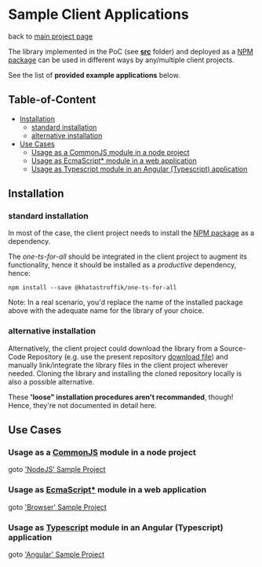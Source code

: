 # Sample Client Applications

back to [main project page][mainpage]

The library implemented in the PoC (see [**src**][src] folder) and deployed as a [NPM package][npmp] can be used in different ways by any/multiple client projects.

See the list of **provided example applications** below.

<h2>Table-of-Content</h2>

<!-- @import "[TOC]" {cmd="toc" depthFrom=2 depthTo=6 orderedList=false} -->

<!-- code_chunk_output -->

- [Installation](#installation)
  - [standard installation](#standard-installation)
  - [alternative installation](#alternative-installation)
- [Use Cases](#use-cases)
  - [Usage as a CommonJS module in a node project](#usage-as-a-ucommonjsu-module-in-a-node-project)
  - [Usage as EcmaScript* module in a web application](#usage-as-uecmascriptu-module-in-a-web-application)
  - [Usage as Typescript module in an Angular (Typescript) application](#usage-as-utypescriptu-module-in-an-angular-typescript-application)

<!-- /code_chunk_output -->

## Installation

### standard installation

In most of the case, the client project needs to install the [NPM package][npmp] as a dependency.

The *one-ts-for-all* should be integrated in the client project to augment its functionality, hence it should be installed as a *productive* dependency, hence:

```shell
npm install --save @khatastroffik/one-ts-for-all
```

Note: In a real scenario, you'd replace the name of the installed package above with the adequate name for the library of your choice.

### alternative installation

Alternatively, the client project could download the library from a Source-Code Repository (e.g. use the present repository [download file](https://github.com/khatastroffik/one-ts-for-all/archive/master.zip)) and manually link/integrate the library files in the client project wherever needed. Cloning the library and installing the cloned repository locally is also a possible alternative.

These **'loose" installation procedures aren't recommanded**, though! Hence, they're not documented in detail here.

## Use Cases

### Usage as a <u>CommonJS</u> module in a node project

goto ['NodeJS' Sample Project](./node/README.md)

### Usage as <u>EcmaScript*</u> module in a web application

goto ['Browser' Sample Project](./browser/README.md)

### Usage as <u>Typescript</u> module in an Angular (Typescript) application

goto ['Angular' Sample Project](./angular/README.md)

[mainpage]: ../README.md
[src]: ../src
[npmp]: https://www.npmjs.com/package/@khatastroffik/one-ts-for-all

